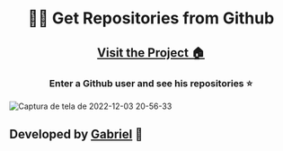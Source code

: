 <h1 align="center">🧑‍💻 Get Repositories from Github </h1>

<h2 align="center"> <a href="#">Visit the Project 🏠</a> </h2>

<h3 align="center">Enter a Github user and see his repositories ⭐</h3>

![Captura de tela de 2022-12-03 20-56-33](https://user-images.githubusercontent.com/92071360/205470303-6d299718-71df-409f-aab0-ffc7f7a326f1.png)

<h2>Developed by <a href="https://instagram.com/gabrielbarrozs">Gabriel</a> 🚀</h2>
